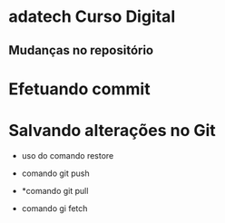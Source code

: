 # adatech Curso Digital

## Mudanças no repositório

# Efetuando commit

# Salvando alterações no Git

* uso do comando restore

* comando git push
* *comando git pull
* comando gi fetch
